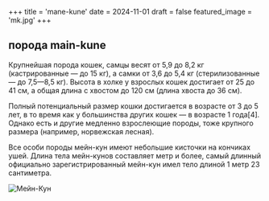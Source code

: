 +++
title = 'mane-kune'
date = 2024-11-01
draft = false
featured_image = 'mk.jpg'
+++
## порода main-kune

Крупнейшая порода кошек, самцы весят от 5,9 до 8,2 кг (кастрированные — до 15 кг), а самки от 3,6 до 5,4 кг (стерилизованные — до 7,5—8,5 кг). Высота в холке у взрослых кошек достигает от 25 до 41 см, а общая длина с хвостом до 120 см (длина хвоста до 36 см). 

Полный потенциальный размер кошки достигается в возрасте от 3 до 5 лет, в то время как у большинства других кошек — в возрасте 1 года[4]. Однако есть и другие медленно взрослеющие породы, тоже крупного размера (например, норвежская лесная). 

Все особи породы мейн-кун имеют небольшие кисточки на кончиках ушей. Длина тела мейн-кунов составляет метр и более, самый длинный официально зарегистрированный мейн-кун имел тело длиной 1 метр 23 сантиметра.

![Мейн-Кун](https://encrypted-tbn0.gstatic.com/images?q=tbn:ANd9GcTTt_zi2EkX3ubsJesKPni6XDBh-1lrdhasBA&s)